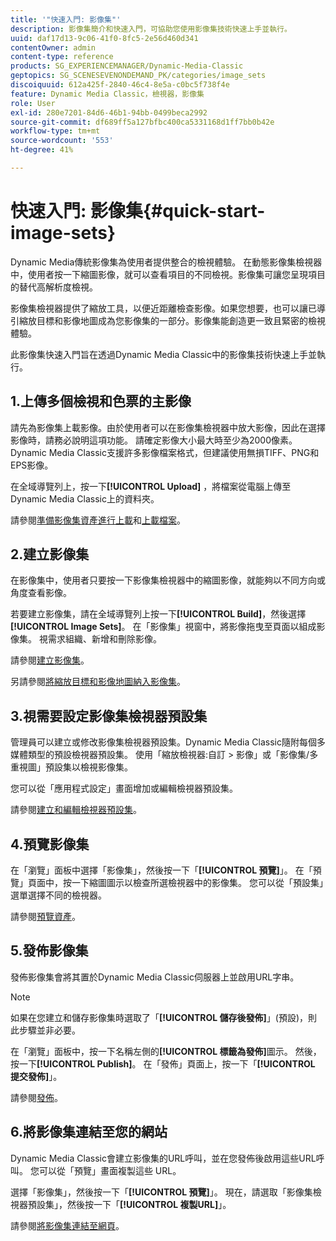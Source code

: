 ```yaml
---
title: '"快速入門: 影像集"'
description: 影像集簡介和快速入門，可協助您使用影像集技術快速上手並執行。
uuid: daf17d13-9c06-41f0-8fc5-2e56d460d341
contentOwner: admin
content-type: reference
products: SG_EXPERIENCEMANAGER/Dynamic-Media-Classic
geptopics: SG_SCENESEVENONDEMAND_PK/categories/image_sets
discoiquuid: 612a425f-2840-46c4-8e5a-c0bc5f738f4e
feature: Dynamic Media Classic，檢視器，影像集
role: User
exl-id: 280e7201-84d6-46b1-94bb-0499beca2992
source-git-commit: df689ff5a127bfbc400ca5331168d1ff7bb0b42e
workflow-type: tm+mt
source-wordcount: '553'
ht-degree: 41%

---
```


# 快速入門: 影像集{#quick-start-image-sets}

Dynamic Media傳統影像集為使用者提供整合的檢視體驗。 在動態影像集檢視器中，使用者按一下縮圖影像，就可以查看項目的不同檢視。影像集可讓您呈現項目的替代高解析度檢視。

影像集檢視器提供了縮放工具，以便近距離檢查影像。如果您想要，也可以讓已導引縮放目標和影像地圖成為您影像集的一部分。影像集能創造更一致且緊密的檢視體驗。

此影像集快速入門旨在透過Dynamic Media Classic中的影像集技術快速上手並執行。

## 1.上傳多個檢視和色票的主影像

請先為影像集上載影像。由於使用者可以在影像集檢視器中放大影像，因此在選擇影像時，請務必說明這項功能。 請確定影像大小最大時至少為2000像素。 Dynamic Media Classic支援許多影像檔案格式，但建議使用無損TIFF、PNG和EPS影像。

在全域導覽列上，按一下&#x200B;**[!UICONTROL Upload]** ，將檔案從電腦上傳至Dynamic Media Classic上的資料夾。

請參閱[準備影像集資產進行上載](preparing-image-set-assets-upload.md#preparing-image-set-assets-for-upload)和[上載檔案](uploading-files.md#uploading-your-files)。

## 2.建立影像集

在影像集中，使用者只要按一下影像集檢視器中的縮圖影像，就能夠以不同方向或角度查看影像。

若要建立影像集，請在全域導覽列上按一下&#x200B;**[!UICONTROL Build]**，然後選擇&#x200B;**[!UICONTROL Image Sets]**。 在「影像集」視窗中，將影像拖曳至頁面以組成影像集。 視需求組織、新增和刪除影像。

請參閱[建立影像集](creating-image-set.md#creating-an-image-set)。

另請參閱[將縮放目標和影像地圖納入影像集](including-zoom-targets-image-maps.md#including-zoom-targets-and-image-maps-in-image-sets)。

## 3.視需要設定影像集檢視器預設集

管理員可以建立或修改影像集檢視器預設集。Dynamic Media Classic隨附每個多媒體類型的預設檢視器預設集。 使用「縮放檢視器:自訂 > 影像」或「影像集/多重視圖」預設集以檢視影像集。

您可以從「應用程式設定」畫面增加或編輯檢視器預設集。

請參閱[建立和編輯檢視器預設集](application-setup.md#adding-and-editing-viewer-presets)。

## 4.預覽影像集

在「瀏覽」面板中選擇「影像集」，然後按一下「**[!UICONTROL 預覽]**」。 在「預覽」頁面中，按一下縮圖圖示以檢查所選檢視器中的影像集。 您可以從「預設集」選單選擇不同的檢視器。

請參閱[預覽資產](previewing-asset.md#previewing-an-asset)。

## 5.發佈影像集

發佈影像集會將其置於Dynamic Media Classic伺服器上並啟用URL字串。

>[!NOTE]
>
>如果在您建立和儲存影像集時選取了「**[!UICONTROL 儲存後發佈]**」(預設)，則此步驟並非必要。

在「瀏覽」面板中，按一下名稱左側的&#x200B;**[!UICONTROL 標籤為發佈]**&#x200B;圖示。 然後，按一下&#x200B;**[!UICONTROL Publish]**。 在「發佈」頁面上，按一下「**[!UICONTROL 提交發佈]**」。

請參閱[發佈](publishing-files.md#publishing-files)。

## 6.將影像集連結至您的網站

Dynamic Media Classic會建立影像集的URL呼叫，並在您發佈後啟用這些URL呼叫。 您可以從「預覽」畫面複製這些 URL。

選擇「影像集」，然後按一下「**[!UICONTROL 預覽]**」。 現在，請選取「影像集檢視器預設集」，然後按一下「**[!UICONTROL 複製URL]**」。

請參閱[將影像集連結至網頁](linking-image-set-web-page.md#linking-an-image-set-to-a-web-page)。

